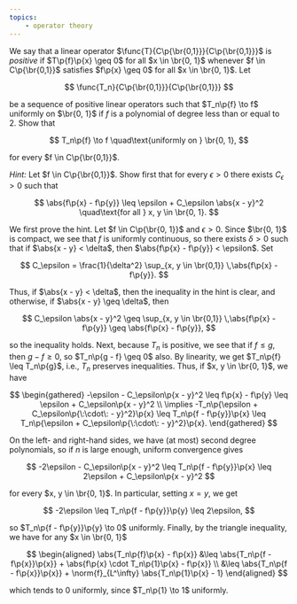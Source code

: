 ```yaml
---
topics:
    - operator theory
---
```


<problem>

We say that a linear operator $\func{T}{C\p{\br{0,1}}}{C\p{\br{0,1}}}$ is _positive_ if $T\p{f}\p{x} \geq 0$ for all $x \in \br{0, 1}$ whenever $f \in C\p{\br{0,1}}$ satisfies $f\p{x} \geq 0$ for all $x \in \br{0, 1}$. Let

$$
\func{T_n}{C\p{\br{0,1}}}{C\p{\br{0,1}}}
$$

be a sequence of positive linear operators such that $T_n\p{f} \to f$ uniformly on $\br{0, 1}$ if $f$ is a polynomial of degree less than or equal to $2$. Show that

$$
T_n\p{f} \to f
\quad\text{uniformly on } \br{0, 1},
$$

for every $f \in C\p{\br{0,1}}$.

_Hint:_ Let $f \in C\p{\br{0,1}}$. Show first that for every $\epsilon > 0$ there exists $C_\epsilon > 0$ such that

$$
\abs{f\p{x} - f\p{y}}
    \leq \epsilon + C_\epsilon \abs{x - y}^2
    \quad\text{for all } x, y \in \br{0, 1}.
$$

</problem>

<solution>

We first prove the hint. Let $f \in C\p{\br{0, 1}}$ and $\epsilon > 0$. Since $\br{0, 1}$ is compact, we see that $f$ is uniformly continuous, so there exists $\delta > 0$ such that if $\abs{x - y} < \delta$, then $\abs{f\p{x} - f\p{y}} < \epsilon$. Set

$$
C_\epsilon = \frac{1}{\delta^2} \sup_{x, y \in \br{0,1}} \,\abs{f\p{x} - f\p{y}}.
$$

Thus, if $\abs{x - y} < \delta$, then the inequality in the hint is clear, and otherwise, if $\abs{x - y} \geq \delta$, then

$$
C_\epsilon \abs{x - y}^2
    \geq \sup_{x, y \in \br{0,1}} \,\abs{f\p{x} - f\p{y}}
    \geq \abs{f\p{x} - f\p{y}},
$$

so the inequality holds. Next, because $T_n$ is positive, we see that if $f \leq g$, then $g - f \geq 0$, so $T_n\p{g - f} \geq 0$ also. By linearity, we get $T_n\p{f} \leq T_n\p{g}$, i.e., $T_n$ preserves inequalities. Thus, if $x, y \in \br{0, 1}$, we have

$$
\begin{gathered}
    -\epsilon - C_\epsilon\p{x - y}^2 \leq f\p{x} - f\p{y} \leq \epsilon + C_\epsilon\p{x - y}^2 \\
    \implies -T_n\p{\epsilon + C_\epsilon\p{\:\cdot\: - y}^2}\p{x} \leq T_n\p{f - f\p{y}}\p{x} \leq T_n\p{\epsilon + C_\epsilon\p{\:\cdot\: - y}^2}\p{x}.
\end{gathered}
$$

On the left- and right-hand sides, we have (at most) second degree polynomials, so if $n$ is large enough, uniform convergence gives

$$
-2\epsilon - C_\epsilon\p{x - y}^2 \leq T_n\p{f - f\p{y}}\p{x} \leq 2\epsilon + C_\epsilon\p{x - y}^2
$$

for every $x, y \in \br{0, 1}$. In particular, setting $x = y$, we get

$$
-2\epsilon \leq T_n\p{f - f\p{y}}\p{y} \leq 2\epsilon,
$$

so $T_n\p{f - f\p{y}}\p{y} \to 0$ uniformly. Finally, by the triangle inequality, we have for any $x \in \br{0, 1}$

$$
\begin{aligned}
    \abs{T_n\p{f}\p{x} - f\p{x}}
        &\leq \abs{T_n\p{f - f\p{x}}\p{x}} + \abs{f\p{x} \cdot T_n\p{1}\p{x} - f\p{x}} \\
        &\leq \abs{T_n\p{f - f\p{x}}\p{x}} + \norm{f}_{L^\infty} \abs{T_n\p{1}\p{x} - 1}
\end{aligned}
$$

which tends to $0$ uniformly, since $T_n\p{1} \to 1$ uniformly.

</solution>
